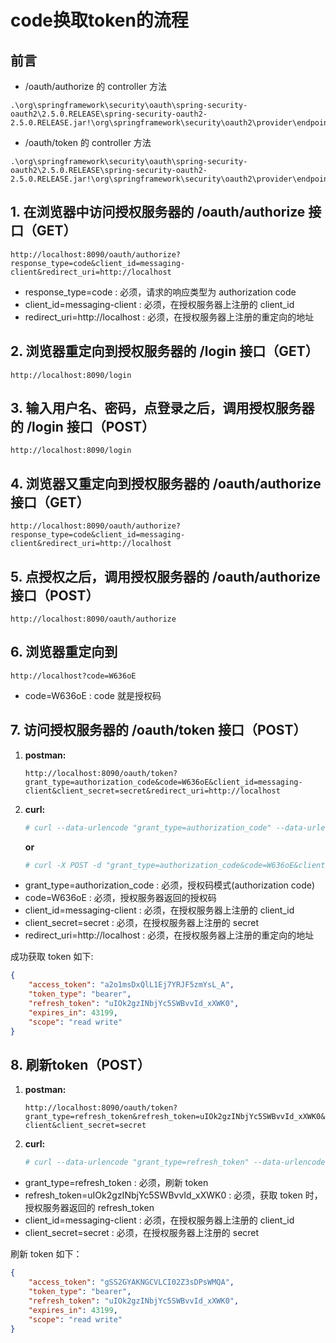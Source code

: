 # code换取token的流程
## 前言
- /oauth/authorize 的 controller 方法
```
.\org\springframework\security\oauth\spring-security-oauth2\2.5.0.RELEASE\spring-security-oauth2-2.5.0.RELEASE.jar!\org\springframework\security\oauth2\provider\endpoint\AuthorizationEndpoint.class
```

- /oauth/token  的 controller 方法
```
.\org\springframework\security\oauth\spring-security-oauth2\2.5.0.RELEASE\spring-security-oauth2-2.5.0.RELEASE.jar!\org\springframework\security\oauth2\provider\endpoint\TokenEndpoint.class
```

## 1. 在浏览器中访问授权服务器的 /oauth/authorize 接口（GET）
```
http://localhost:8090/oauth/authorize?response_type=code&client_id=messaging-client&redirect_uri=http://localhost
```

- response_type=code : 必须，请求的响应类型为 authorization code
- client_id=messaging-client : 必须，在授权服务器上注册的 client_id
- redirect_uri=http://localhost : 必须，在授权服务器上注册的重定向的地址

## 2. 浏览器重定向到授权服务器的 /login 接口（GET）
```
http://localhost:8090/login
```

## 3. 输入用户名、密码，点登录之后，调用授权服务器的 /login 接口（POST）
```
http://localhost:8090/login
```

## 4. 浏览器又重定向到授权服务器的 /oauth/authorize 接口（GET）
```
http://localhost:8090/oauth/authorize?response_type=code&client_id=messaging-client&redirect_uri=http://localhost
```

## 5. 点授权之后，调用授权服务器的 /oauth/authorize 接口（POST）
```
http://localhost:8090/oauth/authorize
```

## 6. 浏览器重定向到
```
http://localhost?code=W636oE
```

- code=W636oE : code 就是授权码

## 7. 访问授权服务器的 /oauth/token 接口（POST）
1. **postman:**
   ```
   http://localhost:8090/oauth/token?grant_type=authorization_code&code=W636oE&client_id=messaging-client&client_secret=secret&redirect_uri=http://localhost
   ```

2. **curl:**
   ```bash
   # curl --data-urlencode "grant_type=authorization_code" --data-urlencode "code=W636oE" --data-urlencode "client_id=messaging-client" --data-urlencode "client_secret=secret" --data-urlencode "redirect_uri=http://localhost" -X POST http://localhost:8090/oauth/token
   ```

   **or**

   ```bash
   # curl -X POST -d "grant_type=authorization_code&code=W636oE&client_id=messging-client&client_secret=secret&redirect_uri=http://localhost" http://localhost:8090/oauth/token
   ```

- grant_type=authorization_code : 必须，授权码模式(authorization code)
- code=W636oE : 必须，授权服务器返回的授权码
- client_id=messaging-client : 必须，在授权服务器上注册的 client_id
- client_secret=secret : 必须，在授权服务器上注册的 secret
- redirect_uri=http://localhost : 必须，在授权服务器上注册的重定向的地址
   
成功获取 token 如下: 

```json
{
    "access_token": "a2o1msDxQlL1Ej7YRJF5zmYsL_A",
    "token_type": "bearer",
    "refresh_token": "uIOk2gzINbjYc5SWBvvId_xXWK0",
    "expires_in": 43199,
    "scope": "read write"
}
```

## 8. 刷新token（POST）
1. **postman:**
   ```
   http://localhost:8090/oauth/token?grant_type=refresh_token&refresh_token=uIOk2gzINbjYc5SWBvvId_xXWK0&client_id=messaging-client&client_secret=secret
   ```

2. **curl:**
   ```bash
   # curl --data-urlencode "grant_type=refresh_token" --data-urlencode "refresh_token=uIOk2gzINbjYc5SWBvvId_xXWK0" --data-urlencode "client_id=messaging-client" --data-urlencode "client_secret=secret" -X POST http://localhost:8090/oauth/token
   ```

- grant_type=refresh_token : 必须，刷新 token
- refresh_token=uIOk2gzINbjYc5SWBvvId_xXWK0 : 必须，获取 token 时，授权服务器返回的 refresh_token
- client_id=messaging-client : 必须，在授权服务器上注册的 client_id
- client_secret=secret : 必须，在授权服务器上注册的 secret

刷新 token 如下：

```json
{
    "access_token": "gSS2GYAKNGCVLCI02Z3sDPsWMQA",
    "token_type": "bearer",
    "refresh_token": "uIOk2gzINbjYc5SWBvvId_xXWK0",
    "expires_in": 43199,
    "scope": "read write"
}
```
